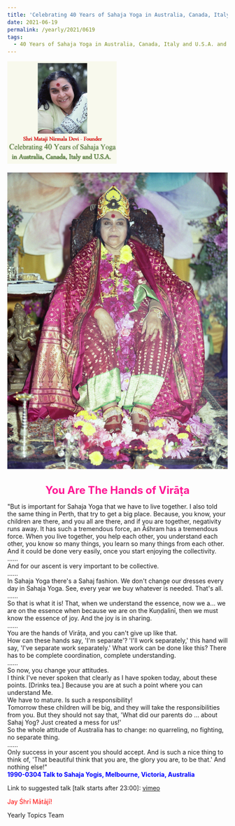 ```yaml
---
title: 'Celebrating 40 Years of Sahaja Yoga in Australia, Canada, Italy and U.S.A. and its Culture, Post 25'
date: 2021-06-19
permalink: /yearly/2021/0619
tags:
  - 40 Years of Sahaja Yoga in Australia, Canada, Italy and U.S.A. and its Culture
---
```


<div style="text-align: left"><img src="/images/Celebrating40YearsSahajaYoga.png" width="250" /></div><br>

<div style="text-align: center"><img src="/images/image717.jpg" /></div>

<br>
<p style="color:DeepPink; text-align:center">
<font size="+2"><b>You Are The Hands of Virāṭa</b><br></font>
</p>

<p>
"But is important for Sahaja Yoga that we have to live together. I also told the same thing in Perth, that try to get a big place. Because, you know, your children are there, and you all are there, and if you are together, negativity runs away. It has such a tremendous force, an Āśhram has a tremendous force. When you live together, you help each other, you understand each other, you know so many things, you learn so many things from each other. And it could be done very easily, once you start enjoying the collectivity.<br>
......<br>
And for our ascent is very important to be collective.<br>
......<br>
In Sahaja Yoga there's a Sahaj fashion. We don't change our dresses every day in Sahaja Yoga. See, every year we buy whatever is needed. That's all.<br>
......<br>
So that is what it is! That, when we understand the essence, now we a... we are on the essence when because we are on the Kuṇḍalinī, then we must know the essence of joy. And the joy is in sharing.<br>
......<br>
You are the hands of Virāṭa, and you can't give up like that.<br>
How can these hands say, 'I'm separate'? 'I'll work separately,' this hand will say, 'I've separate work separately.' What work can be done like this? There has to be complete coordination, complete understanding.<br>
......<br>
So now, you change your attitudes.<br>
I think I've never spoken that clearly as I have spoken today, about these points. [Drinks tea.] Because you are at such a point where you can understand Me.<br>
We have to mature. Is such a responsibility!<br>
Tomorrow these children will be big, and they will take the responsibilities from you. But they should not say that, 'What did our parents do ... about Sahaj Yog? Just created a mess for us!'<br>
So the whole attitude of Australia has to change: no quarreling, no fighting, no separate thing.<br>
......<br>
Only success in your ascent you should accept. And is such a nice thing to think of, 'That beautiful think that you are, the glory you are, to be that.' And nothing else!"<br>
<font color="blue"><b>1990-0304 Talk to Sahaja Yogis, Melbourne, Victoria, Australia</b></font><br>
</p>

Link to suggested talk [talk starts after 23:00]: <a href="https://vimeo.com/40694966"> vimeo</a> <br>

<p style="color:red;">Jay Śhrī Mātājī!<br></p>

Yearly Topics Team